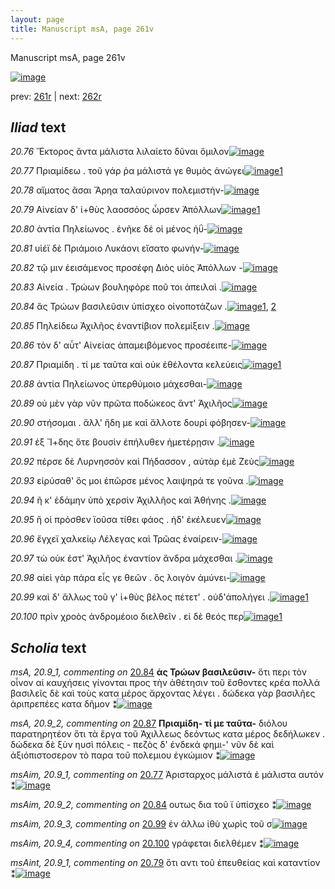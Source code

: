 ```yaml
---
layout: page
title: Manuscript msA, page 261v
---
```


Manuscript msA, page 261v

[![image](http://www.homermultitext.org/iipsrv?OBJ=IIP,1.0&FIF=/project/homer/pyramidal/deepzoom/hmt/vaimg/2017a/VA261VN_0763.tif&WID=100&CVT=JPEG)](http://www.homermultitext.org/ict2/?urn=urn:cite2:hmt:vaimg.2017a:VA261VN_0763)

prev:  [261r](../261r) | next:  [262r](../262r)

## *Iliad* text

*20.76* <a id="20.76"/> Ἕκτορος ἄντα μάλιστα λιλαίετο δῦναι ὅμιλον[![image](http://www.homermultitext.org/iipsrv?OBJ=IIP,1.0&FIF=/project/homer/pyramidal/deepzoom/hmt/vaimg/2017a/VA261VN_0763.tif&RGN=0.4803,0.2159,0.3626,0.02642&WID=1000&CVT=JPEG)](http://www.homermultitext.org/ict2/?urn=urn:cite2:hmt:vaimg.2017a:VA261VN_0763@0.4803,0.2159,0.3626,0.02642)

*20.77* <a id="20.77"/> Πριαμίδεω . τοῦ γάρ ῥα μάλιστά γε θυμὸς ἀνώγει[![image](http://www.homermultitext.org/iipsrv?OBJ=IIP,1.0&FIF=/project/homer/pyramidal/deepzoom/hmt/vaimg/2017a/VA261VN_0763.tif&RGN=0.4827,0.2414,0.3856,0.02642&WID=1000&CVT=JPEG)](http://www.homermultitext.org/ict2/?urn=urn:cite2:hmt:vaimg.2017a:VA261VN_0763@0.4827,0.2414,0.3856,0.02642)[1](#msAim_20.9_1)

*20.78* <a id="20.78"/> αἵματος ᾶσαι Ἄρηα ταλαύρινον πολεμιστήν-[![image](http://www.homermultitext.org/iipsrv?OBJ=IIP,1.0&FIF=/project/homer/pyramidal/deepzoom/hmt/vaimg/2017a/VA261VN_0763.tif&RGN=0.4834,0.2610,0.3749,0.02642&WID=1000&CVT=JPEG)](http://www.homermultitext.org/ict2/?urn=urn:cite2:hmt:vaimg.2017a:VA261VN_0763@0.4834,0.2610,0.3749,0.02642)

*20.79* <a id="20.79"/> Αἰνείαν δ' ἰ+θὺς λαοσσόος ὦρσεν Ἀπόλλων[![image](http://www.homermultitext.org/iipsrv?OBJ=IIP,1.0&FIF=/project/homer/pyramidal/deepzoom/hmt/vaimg/2017a/VA261VN_0763.tif&RGN=0.4849,0.2812,0.3487,0.02241&WID=1000&CVT=JPEG)](http://www.homermultitext.org/ict2/?urn=urn:cite2:hmt:vaimg.2017a:VA261VN_0763@0.4849,0.2812,0.3487,0.02241)[1](#msAint_20.9_1)

*20.80* <a id="20.80"/> ἀντία Πηλείωνος . ἐνῆκε δέ οἱ μένος ἠΰ-[![image](http://www.homermultitext.org/iipsrv?OBJ=IIP,1.0&FIF=/project/homer/pyramidal/deepzoom/hmt/vaimg/2017a/VA261VN_0763.tif&RGN=0.4827,0.2956,0.3510,0.02752&WID=1000&CVT=JPEG)](http://www.homermultitext.org/ict2/?urn=urn:cite2:hmt:vaimg.2017a:VA261VN_0763@0.4827,0.2956,0.3510,0.02752)

*20.81* <a id="20.81"/> υἱέϊ δὲ Πριάμοιο Λυκάονι εἴσατο φωνήν-[![image](http://www.homermultitext.org/iipsrv?OBJ=IIP,1.0&FIF=/project/homer/pyramidal/deepzoom/hmt/vaimg/2017a/VA261VN_0763.tif&RGN=0.4866,0.3141,0.3510,0.02752&WID=1000&CVT=JPEG)](http://www.homermultitext.org/ict2/?urn=urn:cite2:hmt:vaimg.2017a:VA261VN_0763@0.4866,0.3141,0.3510,0.02752)

*20.82* <a id="20.82"/> τῷ μιν ἐεισάμενος προσέφη Διὸς υἱὸς Ἀπόλλων -[![image](http://www.homermultitext.org/iipsrv?OBJ=IIP,1.0&FIF=/project/homer/pyramidal/deepzoom/hmt/vaimg/2017a/VA261VN_0763.tif&RGN=0.4842,0.3325,0.4033,0.02752&WID=1000&CVT=JPEG)](http://www.homermultitext.org/ict2/?urn=urn:cite2:hmt:vaimg.2017a:VA261VN_0763@0.4842,0.3325,0.4033,0.02752)

*20.83* <a id="20.83"/> Αἰνεία . Τρώων βουληφόρε ποῦ τοι ἀπειλαὶ .[![image](http://www.homermultitext.org/iipsrv?OBJ=IIP,1.0&FIF=/project/homer/pyramidal/deepzoom/hmt/vaimg/2017a/VA261VN_0763.tif&RGN=0.4873,0.3533,0.3633,0.02407&WID=1000&CVT=JPEG)](http://www.homermultitext.org/ict2/?urn=urn:cite2:hmt:vaimg.2017a:VA261VN_0763@0.4873,0.3533,0.3633,0.02407)

*20.84* <a id="20.84"/> ἃς Τρώων βασιλεῦσιν ὑπίσχεο οἰνοποτάζων .[![image](http://www.homermultitext.org/iipsrv?OBJ=IIP,1.0&FIF=/project/homer/pyramidal/deepzoom/hmt/vaimg/2017a/VA261VN_0763.tif&RGN=0.4880,0.3718,0.3919,0.02863&WID=1000&CVT=JPEG)](http://www.homermultitext.org/ict2/?urn=urn:cite2:hmt:vaimg.2017a:VA261VN_0763@0.4880,0.3718,0.3919,0.02863)[1](#msA_20.9_1), [2](#msAim_20.9_2)

*20.85* <a id="20.85"/> Πηλείδεω Ἀχιλῆος ἐναντίβιον πολεμίξειν .[![image](http://www.homermultitext.org/iipsrv?OBJ=IIP,1.0&FIF=/project/homer/pyramidal/deepzoom/hmt/vaimg/2017a/VA261VN_0763.tif&RGN=0.4873,0.3954,0.3919,0.02296&WID=1000&CVT=JPEG)](http://www.homermultitext.org/ict2/?urn=urn:cite2:hmt:vaimg.2017a:VA261VN_0763@0.4873,0.3954,0.3919,0.02296)

*20.86* <a id="20.86"/> τὸν δ' αὖτ' Αἰνείας ἀπαμειβόμενος προσέειπε-[![image](http://www.homermultitext.org/iipsrv?OBJ=IIP,1.0&FIF=/project/homer/pyramidal/deepzoom/hmt/vaimg/2017a/VA261VN_0763.tif&RGN=0.4919,0.4138,0.3919,0.02296&WID=1000&CVT=JPEG)](http://www.homermultitext.org/ict2/?urn=urn:cite2:hmt:vaimg.2017a:VA261VN_0763@0.4919,0.4138,0.3919,0.02296)

*20.87* <a id="20.87"/> Πριαμίδη . τί με ταῦτα καὶ οὐκ ἐθέλοντα κελεύεις[![image](http://www.homermultitext.org/iipsrv?OBJ=IIP,1.0&FIF=/project/homer/pyramidal/deepzoom/hmt/vaimg/2017a/VA261VN_0763.tif&RGN=0.4829,0.4314,0.4171,0.02172&WID=1000&CVT=JPEG)](http://www.homermultitext.org/ict2/?urn=urn:cite2:hmt:vaimg.2017a:VA261VN_0763@0.4829,0.4314,0.4171,0.02172)[1](#msA_20.9_2)

*20.88* <a id="20.88"/> ἀντία Πηλείωνος ὑπερθύμοιο μάχεσθαι-[![image](http://www.homermultitext.org/iipsrv?OBJ=IIP,1.0&FIF=/project/homer/pyramidal/deepzoom/hmt/vaimg/2017a/VA261VN_0763.tif&RGN=0.4840,0.4531,0.3543,0.02172&WID=1000&CVT=JPEG)](http://www.homermultitext.org/ict2/?urn=urn:cite2:hmt:vaimg.2017a:VA261VN_0763@0.4840,0.4531,0.3543,0.02172)

*20.89* <a id="20.89"/> οὐ μὲν γὰρ νῦν πρῶτα ποδώκεος ἄντ' Ἀχιλῆος[![image](http://www.homermultitext.org/iipsrv?OBJ=IIP,1.0&FIF=/project/homer/pyramidal/deepzoom/hmt/vaimg/2017a/VA261VN_0763.tif&RGN=0.4893,0.4696,0.3994,0.02172&WID=1000&CVT=JPEG)](http://www.homermultitext.org/ict2/?urn=urn:cite2:hmt:vaimg.2017a:VA261VN_0763@0.4893,0.4696,0.3994,0.02172)

*20.90* <a id="20.90"/> στήσομαι . ἄλλ' ἤδη με καὶ ἄλλοτε δουρὶ φόβησεν-[![image](http://www.homermultitext.org/iipsrv?OBJ=IIP,1.0&FIF=/project/homer/pyramidal/deepzoom/hmt/vaimg/2017a/VA261VN_0763.tif&RGN=0.4871,0.4853,0.3994,0.02172&WID=1000&CVT=JPEG)](http://www.homermultitext.org/ict2/?urn=urn:cite2:hmt:vaimg.2017a:VA261VN_0763@0.4871,0.4853,0.3994,0.02172)

*20.91* <a id="20.91"/> ἐξ Ἴ+δης ὅτε βουσὶν ἐπήλυθεν ἡμετέρῃσιν .[![image](http://www.homermultitext.org/iipsrv?OBJ=IIP,1.0&FIF=/project/homer/pyramidal/deepzoom/hmt/vaimg/2017a/VA261VN_0763.tif&RGN=0.4788,0.5022,0.3530,0.03140&WID=1000&CVT=JPEG)](http://www.homermultitext.org/ict2/?urn=urn:cite2:hmt:vaimg.2017a:VA261VN_0763@0.4788,0.5022,0.3530,0.03140)

*20.92* <a id="20.92"/> πέρσε δὲ Λυρνησσὸν καὶ Πήδασσον , αὐτὰρ ἐμὲ Ζεὺς[![image](http://www.homermultitext.org/iipsrv?OBJ=IIP,1.0&FIF=/project/homer/pyramidal/deepzoom/hmt/vaimg/2017a/VA261VN_0763.tif&RGN=0.4807,0.5206,0.4283,0.02946&WID=1000&CVT=JPEG)](http://www.homermultitext.org/ict2/?urn=urn:cite2:hmt:vaimg.2017a:VA261VN_0763@0.4807,0.5206,0.4283,0.02946)

*20.93* <a id="20.93"/> εἰρύσαθ' ὅς μοι ἐπῶρσε μένος λαιψηρά τε γοῦνα .[![image](http://www.homermultitext.org/iipsrv?OBJ=IIP,1.0&FIF=/project/homer/pyramidal/deepzoom/hmt/vaimg/2017a/VA261VN_0763.tif&RGN=0.4858,0.5405,0.4283,0.02656&WID=1000&CVT=JPEG)](http://www.homermultitext.org/ict2/?urn=urn:cite2:hmt:vaimg.2017a:VA261VN_0763@0.4858,0.5405,0.4283,0.02656)

*20.94* <a id="20.94"/> ῆ κ' ἐδάμην ὑπὸ χερσὶν Ἀχιλλῆος καὶ Ἀθήνης .[![image](http://www.homermultitext.org/iipsrv?OBJ=IIP,1.0&FIF=/project/homer/pyramidal/deepzoom/hmt/vaimg/2017a/VA261VN_0763.tif&RGN=0.4799,0.5611,0.4162,0.02337&WID=1000&CVT=JPEG)](http://www.homermultitext.org/ict2/?urn=urn:cite2:hmt:vaimg.2017a:VA261VN_0763@0.4799,0.5611,0.4162,0.02337)

*20.95* <a id="20.95"/> ἥ οἱ πρόσθεν ϊοῦσα τίθει φάος . ἠδ' ἐκέλευεν[![image](http://www.homermultitext.org/iipsrv?OBJ=IIP,1.0&FIF=/project/homer/pyramidal/deepzoom/hmt/vaimg/2017a/VA261VN_0763.tif&RGN=0.4838,0.5808,0.3941,0.02337&WID=1000&CVT=JPEG)](http://www.homermultitext.org/ict2/?urn=urn:cite2:hmt:vaimg.2017a:VA261VN_0763@0.4838,0.5808,0.3941,0.02337)

*20.96* <a id="20.96"/> ἔγχεϊ χαλκείῳ Λέλεγας καὶ Τρῶας ἐναίρειν-[![image](http://www.homermultitext.org/iipsrv?OBJ=IIP,1.0&FIF=/project/homer/pyramidal/deepzoom/hmt/vaimg/2017a/VA261VN_0763.tif&RGN=0.4770,0.6011,0.4162,0.02780&WID=1000&CVT=JPEG)](http://www.homermultitext.org/ict2/?urn=urn:cite2:hmt:vaimg.2017a:VA261VN_0763@0.4770,0.6011,0.4162,0.02780)

*20.97* <a id="20.97"/> τὼ οὐκ ἐστ' Ἀχιλῆος ἐναντίον ἄνδρα μάχεσθαι .[![image](http://www.homermultitext.org/iipsrv?OBJ=IIP,1.0&FIF=/project/homer/pyramidal/deepzoom/hmt/vaimg/2017a/VA261VN_0763.tif&RGN=0.4759,0.6220,0.3976,0.02434&WID=1000&CVT=JPEG)](http://www.homermultitext.org/ict2/?urn=urn:cite2:hmt:vaimg.2017a:VA261VN_0763@0.4759,0.6220,0.3976,0.02434)

*20.98* <a id="20.98"/> αἰεὶ γὰρ πάρα εἷς γε θεῶν . ὃς λοιγὸν ἀμύνει-[![image](http://www.homermultitext.org/iipsrv?OBJ=IIP,1.0&FIF=/project/homer/pyramidal/deepzoom/hmt/vaimg/2017a/VA261VN_0763.tif&RGN=0.4775,0.6411,0.3976,0.02434&WID=1000&CVT=JPEG)](http://www.homermultitext.org/ict2/?urn=urn:cite2:hmt:vaimg.2017a:VA261VN_0763@0.4775,0.6411,0.3976,0.02434)

*20.99* <a id="20.99"/> καὶ δ' ἄλλως τοῦ γ' ἰ+θὺς βέλος πέτετ' . οὐδ'ἀπολήγει .[![image](http://www.homermultitext.org/iipsrv?OBJ=IIP,1.0&FIF=/project/homer/pyramidal/deepzoom/hmt/vaimg/2017a/VA261VN_0763.tif&RGN=0.4832,0.6580,0.4173,0.02476&WID=1000&CVT=JPEG)](http://www.homermultitext.org/ict2/?urn=urn:cite2:hmt:vaimg.2017a:VA261VN_0763@0.4832,0.6580,0.4173,0.02476)[1](#msAim_20.9_3)

*20.100* <a id="20.100"/> πρὶν χροὸς ἀνδρομέοιο διελθεῖν . εἰ δὲ θεός περ[![image](http://www.homermultitext.org/iipsrv?OBJ=IIP,1.0&FIF=/project/homer/pyramidal/deepzoom/hmt/vaimg/2017a/VA261VN_0763.tif&RGN=0.4845,0.6775,0.4022,0.02476&WID=1000&CVT=JPEG)](http://www.homermultitext.org/ict2/?urn=urn:cite2:hmt:vaimg.2017a:VA261VN_0763@0.4845,0.6775,0.4022,0.02476)[1](#msAim_20.9_4)

## *Scholia* text

*msA, 20.9_1, commenting on* [20.84](#20.84)  <a id="msA_20.9_1"/> **ἁς Τρώων βασιλεῦσιν-** ὅτι περι τὸν οἶνον αἱ καυχήσεις γίνονται προς τὴν ἀθέτησιν τοῦ ἔσθοντες κρέα πολλά βασιλεῖς δὲ καὶ τοὺς κατα μέρος ἄρχοντας λέγει . δώδεκα γὰρ βασιλῆες ἀριπρεπέες κατα δῆμον ⁑[![image](http://www.homermultitext.org/iipsrv?OBJ=IIP,1.0&FIF=/project/homer/pyramidal/deepzoom/hmt/vaimg/2017a/VA261VN_0763.tif&RGN=0.2327,0.3822,0.2082,0.08243&WID=1000&CVT=JPEG)](http://www.homermultitext.org/ict2/?urn=urn:cite2:hmt:vaimg.2017a:VA261VN_0763@0.2327,0.3822,0.2082,0.08243)

*msA, 20.9_2, commenting on* [20.87](#20.87)  <a id="msA_20.9_2"/> **Πριαμίδη- τί με ταῦτα-** διόλου παρατηρητέον ὅτι τὰ ἔργα τοῦ Ἀχιλλεως δεόντως κατα μέρος δεδήλωκεν . δώδεκα δὲ ξὺν ηυσὶ πόλεις - πεζὸς δ' ἐνδεκά φημι-' νῦν δὲ καὶ ἀξιόπιστοσερον τὸ παρα τοῦ πολεμιου ἐγκώμιον ⁑[![image](http://www.homermultitext.org/iipsrv?OBJ=IIP,1.0&FIF=/project/homer/pyramidal/deepzoom/hmt/vaimg/2017a/VA261VN_0763.tif&RGN=0.2406,0.4635,0.2082,0.08243&WID=1000&CVT=JPEG)](http://www.homermultitext.org/ict2/?urn=urn:cite2:hmt:vaimg.2017a:VA261VN_0763@0.2406,0.4635,0.2082,0.08243)

*msAim, 20.9_1, commenting on* [20.77](#20.77)  <a id="msAim_20.9_1"/> Ἀρισταρχος μάλιστά ἑ μάλιστα αυτόν ⁑[![image](http://www.homermultitext.org/iipsrv?OBJ=IIP,1.0&FIF=/project/homer/pyramidal/deepzoom/hmt/vaimg/2017a/VA261VN_0763.tif&RGN=0.4355,0.2456,0.05103,0.02960&WID=1000&CVT=JPEG)](http://www.homermultitext.org/ict2/?urn=urn:cite2:hmt:vaimg.2017a:VA261VN_0763@0.4355,0.2456,0.05103,0.02960)

*msAim, 20.9_2, commenting on* [20.84](#20.84)  <a id="msAim_20.9_2"/> ουτως δια τοῦ ϊ ὑπίσχεο ⁑[![image](http://www.homermultitext.org/iipsrv?OBJ=IIP,1.0&FIF=/project/homer/pyramidal/deepzoom/hmt/vaimg/2017a/VA261VN_0763.tif&RGN=0.4333,0.3801,0.05011,0.03499&WID=1000&CVT=JPEG)](http://www.homermultitext.org/ict2/?urn=urn:cite2:hmt:vaimg.2017a:VA261VN_0763@0.4333,0.3801,0.05011,0.03499)

*msAim, 20.9_3, commenting on* [20.99](#20.99)  <a id="msAim_20.9_3"/> ἐν άλλω ἰθὺ χωρὶς τοῦ σ[![image](http://www.homermultitext.org/iipsrv?OBJ=IIP,1.0&FIF=/project/homer/pyramidal/deepzoom/hmt/vaimg/2017a/VA261VN_0763.tif&RGN=0.4210,0.6686,0.06356,0.02324&WID=1000&CVT=JPEG)](http://www.homermultitext.org/ict2/?urn=urn:cite2:hmt:vaimg.2017a:VA261VN_0763@0.4210,0.6686,0.06356,0.02324)

*msAim, 20.9_4, commenting on* [20.100](#20.100)  <a id="msAim_20.9_4"/> γράφεται διελθέμεν ⁑[![image](http://www.homermultitext.org/iipsrv?OBJ=IIP,1.0&FIF=/project/homer/pyramidal/deepzoom/hmt/vaimg/2017a/VA261VN_0763.tif&RGN=0.4217,0.6909,0.06356,0.01355&WID=1000&CVT=JPEG)](http://www.homermultitext.org/ict2/?urn=urn:cite2:hmt:vaimg.2017a:VA261VN_0763@0.4217,0.6909,0.06356,0.01355)

*msAint, 20.9_1, commenting on* [20.79](#20.79)  <a id="msAint_20.9_1"/> ὅτι αντι τοῦ ἐπευθείας καὶ καταντίον ⁑[![image](http://www.homermultitext.org/iipsrv?OBJ=IIP,1.0&FIF=/project/homer/pyramidal/deepzoom/hmt/vaimg/2017a/VA261VN_0763.tif&RGN=0.8276,0.2766,0.09433,0.03416&WID=1000&CVT=JPEG)](http://www.homermultitext.org/ict2/?urn=urn:cite2:hmt:vaimg.2017a:VA261VN_0763@0.8276,0.2766,0.09433,0.03416)